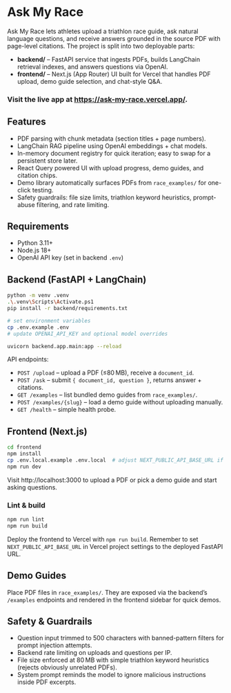 ﻿# Ask My Race

Ask My Race lets athletes upload a triathlon race guide, ask natural language questions, and receive answers grounded in the source PDF with page-level citations. The project is split into two deployable parts:

- **backend/** – FastAPI service that ingests PDFs, builds LangChain retrieval indexes, and answers questions via OpenAI.
- **frontend/** – Next.js (App Router) UI built for Vercel that handles PDF upload, demo guide selection, and chat-style Q&A. 

### Visit the live app at https://ask-my-race.vercel.app/.

## Features

- PDF parsing with chunk metadata (section titles + page numbers).
- LangChain RAG pipeline using OpenAI embeddings + chat models.
- In-memory document registry for quick iteration; easy to swap for a persistent store later.
- React Query powered UI with upload progress, demo guides, and citation chips.
- Demo library automatically surfaces PDFs from `race_examples/` for one-click testing.
- Safety guardrails: file size limits, triathlon keyword heuristics, prompt-abuse filtering, and rate limiting.

## Requirements

- Python 3.11+
- Node.js 18+
- OpenAI API key (set in backend `.env`)

## Backend (FastAPI + LangChain)

```bash
python -m venv .venv
.\.venv\Scripts\Activate.ps1
pip install -r backend/requirements.txt

# set environment variables
cp .env.example .env
# update OPENAI_API_KEY and optional model overrides

uvicorn backend.app.main:app --reload
```

API endpoints:

- `POST /upload` – upload a PDF (≤80 MB), receive a `document_id`.
- `POST /ask` – submit `{ document_id, question }`, returns answer + citations.
- `GET /examples` – list bundled demo guides from `race_examples/`.
- `POST /examples/{slug}` – load a demo guide without uploading manually.
- `GET /health` – simple health probe.

## Frontend (Next.js)

```bash
cd frontend
npm install
cp .env.local.example .env.local  # adjust NEXT_PUBLIC_API_BASE_URL if backend not on localhost
npm run dev
```

Visit http://localhost:3000 to upload a PDF or pick a demo guide and start asking questions.

### Lint & build

```bash
npm run lint
npm run build
```

Deploy the frontend to Vercel with `npm run build`. Remember to set `NEXT_PUBLIC_API_BASE_URL` in Vercel project settings to the deployed FastAPI URL.

## Demo Guides

Place PDF files in `race_examples/`. They are exposed via the backend’s `/examples` endpoints and rendered in the frontend sidebar for quick demos.

## Safety & Guardrails

- Question input trimmed to 500 characters with banned-pattern filters for prompt injection attempts.
- Backend rate limiting on uploads and questions per IP.
- File size enforced at 80 MB with simple triathlon keyword heuristics (rejects obviously unrelated PDFs).
- System prompt reminds the model to ignore malicious instructions inside PDF excerpts.
